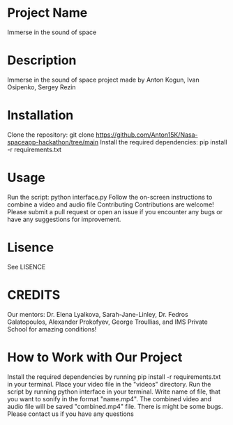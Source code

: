 # Project Name
Immerse in the sound of space

# Description
Immerse in the sound of space project made by Anton Kogun, Ivan Osipenko, Sergey Rezin

# Installation
Clone the repository: git clone https://github.com/Anton15K/Nasa-spaceapp-hackathon/tree/main
Install the required dependencies: pip install -r requirements.txt
# Usage
Run the script: python interface.py
Follow the on-screen instructions to combine a video and audio file
Contributing
Contributions are welcome! Please submit a pull request or open an issue if you encounter any bugs or have any suggestions for improvement.

# Lisence
See LISENCE

# CREDITS
Our mentors:
Dr. Elena Lyalkova,
Sarah-Jane-Linley,
Dr. Fedros Galatopoulos,
Alexander Prokofyev,
George Troullias,
and IMS Private School for amazing conditions!

# How to Work with Our Project
Install the required dependencies by running pip install -r requirements.txt in your terminal.
Place your video file in the "videos" directory.
Run the script by running python interface in your terminal.
Write name of file, that you want to sonify in the format "name.mp4".
The combined video and audio file will be saved "combined.mp4" file.
There is might be some bugs. Please contact us if you have any questions
